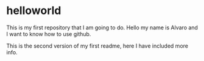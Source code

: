 # helloworld
This is my first repository that I am going to do.
Hello my name  is Alvaro and I want to know how to use github.

This is the second version of my first readme, here I have included more info.
